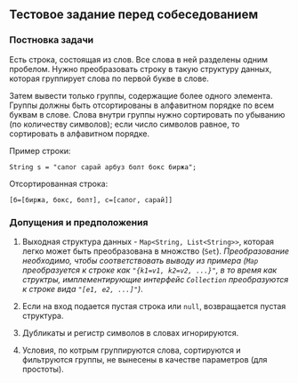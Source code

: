 ## Тестовое задание перед собеседованием

### Постновка задачи

Есть строка, состоящая из слов. Все слова в ней разделены одним пробелом. 
Нужно преобразовать строку в такую структуру данных, которая группирует 
слова по первой букве в слове.

Затем вывести только группы, содержащие более одного элемента. Группы 
должны быть отсортированы в алфавитном порядке по всем буквам в слове.
Слова внутри группы нужно сортировать по убыванию (по количеству символов); 
если число символов равное, то сортировать в алфавитном порядке.

Пример строки: 
```
String s = "сапог сарай арбуз болт бокс биржа";
```
Отсортированная строка:
```
[б=[биржа, бокс, болт], c=[caпог, сарай]]
```

### Допущения и предположения

1) Выходная структура данных - `Map<String, List<String>>`, которая легко
может быть преобразована в множство (`Set`).
_Преобразование необходимо, чтобы соответствовать выводу из 
примера (`Map` преобразуется к строке как `"{k1=v1, k2=v2, ...}"`, в то время 
как структры, имплементирующие интерфейс `Collection` преобразуются к строке
вида `"[e1, e2, ...]"`)_.

2) Если на вход подается пустая строка или `null`, возвращается пустая 
структура.

3) Дубликаты и регистр символов в словах игнорируются.

4) Условия, по котрым группируются слова, сортируются и фильтруются 
группы, не вынесены в качестве параметров (для простоты).
